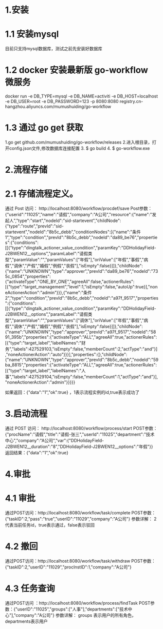 # 1.安装
# 1.1 安装mysql
  目前只支持mysql数据库，测试之前先安装好数据库
# 1.2 docker 安装最新版 go-workflow 微服务
docker run  -e DB_TYPE=mysql -e DB_NAME=activiti -e DB_HOST=localhost -e DB_USER=root -e DB_PASSWORD=123 -p 8080:8080 registry.cn-hangzhou.aliyuncs.com/mumushuiding/go-workflow
# 1.3 通过 go get 获取
 1.go get github.com/mumushuiding/go-workflow/releases
 2.进入根目录，打开config.json文件,修改数据库连接配置
 3. $ go build
 4. $ go-workflow.exe

# 2.流程存储
# 2.1 存储流程定义。
  通过 Post 访问： http://localhost:8080/workflow/procdef/save
  Post参数：{"userid":"11025","name":"请假","company":"A公司","resource":{"name":"发起人","type":"start","nodeId":"sid-startevent","childNode":{"type":"route","prevId":"sid-startevent","nodeId":"8b5c_debb","conditionNodes":[{"name":"条件1","type":"condition","prevId":"8b5c_debb","nodeId":"da89_be76","properties":{"conditions":[[{"type":"dingtalk_actioner_value_condition","paramKey":"DDHolidayField-J2BWEN12__options","paramLabel":"请假类型","paramValue":"","paramValues":["年假"],"oriValue":["年假","事假","病假","调休","产假","婚假","例假","丧假"],"isEmpty":false}]]},"childNode":{"name":"UNKNOWN","type":"approver","prevId":"da89_be76","nodeId":"735c_0854","properties":{"activateType":"ONE_BY_ONE","agreeAll":false,"actionerRules":[{"type":"target_management","level":1,"isEmpty":false,"autoUp":true}],"noneActionerAction":"admin"}}},{"name":"条件2","type":"condition","prevId":"8b5c_debb","nodeId":"a97f_9517","properties":{"conditions":[[{"type":"dingtalk_actioner_value_condition","paramKey":"DDHolidayField-J2BWEN12__options","paramLabel":"请假类型","paramValue":"","paramValues":["调休"],"oriValue":["年假","事假","病假","调休","产假","婚假","例假","丧假"],"isEmpty":false}]]},"childNode":{"name":"UNKNOWN","type":"approver","prevId":"a97f_9517","nodeId":"5891_395b","properties":{"activateType":"ALL","agreeAll":true,"actionerRules":[{"type":"target_label","labelNames":"财务","labels":427529103,"isEmpty":false,"memberCount":2,"actType":"and"}],"noneActionerAction":"auto"}}}],"properties":{},"childNode":{"name":"UNKNOWN","type":"approver","prevId":"8b5c_debb","nodeId":"59ba_8815","properties":{"activateType":"ALL","agreeAll":true,"actionerRules":[{"type":"target_label","labelNames":"人事","labels":427529104,"isEmpty":false,"memberCount":1,"actType":"and"}],"noneActionerAction":"admin"}}}}}

  如果返回：{"data":"1","ok":true} ，1表示流程实例的id,true表示成功了
# 3.启动流程
  通过 POST 访问： http://localhost:8080/workflow/process/start
  POST参数：{"procName":"请假","title":"请假-张三","userId":"11025","department":"技术中心","company":"A公司","var":{"DDHolidayField-J2BWEN12__duration":"8","DDHolidayField-J2BWEN12__options":"年假"}}
  返回结果：{"data":"1","ok":true}
# 4.审批
# 4.1 审批
  通过POST访问：http://localhost:8080/workflow/task/complete
  POST参数：{"taskID":2,"pass":"true","userID":"11029","company":"A公司"}
  参数详解： 2代表当前任务id，true表示通过，false表示驳回
# 4.2 撤回
  通过POST访问：http://localhost:8080/workflow/task/withdraw
  POST参数：{"taskID":2,"userID":"11029","procInstID":1,"company":"A公司"}
# 4.3 任务查询 
  通过POST访问 ：http://localhost:8080/workflow/process/findTask
  POST参数：{"userID":"11025","groups":["人事"],"departments":["技术中心"],"company":"A公司"}
  参数详解： groups 表示用户的所有角色，departments表示用户